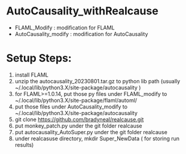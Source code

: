 # AutoCausality_withRealcause
- FLAML_Modify : modification for FLAML
- AutoCausality_modify : modification for AutoCausality



# Setup Steps:
1. install FLAML
2. unzip the autocausality_20230801.tar.gz to python lib path (usually ~/.local/lib/python3.X/site-package/autocausality )
3. for FLAML>=1.0.14, put those py files under FLAML_modify to ~/.local/lib/python3.X/site-package/flaml/automl/
4. put those files under AutoCausality_modify to ~/.local/lib/python3.X/site-package/autocausality
5. git clone https://github.com/bradyneal/realcause.git
6. put monkey_patch.py under the git folder realcause
7. put autocausality_AutoSuper.py under the git folder realcause
8. under realcasuse directory, mkdir Super_NewData ( for storing run results)
